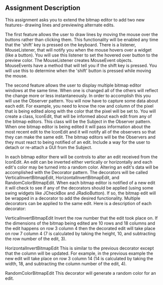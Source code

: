 ## Assignment Description
This assignment asks you to extend the bitmap editor to add two new features- drawing lines and previewing alternate edits.

The first feature allows the user to draw lines by moving the mouse over the buttons rather than clicking them. This functionality will be enabled any time that the 'shift' key is pressed on the keyboard. There is a listener, MouseListener, that will notify you when the mouse hovers over a widget (like a button). You will use this listener to set the hovered over button to the preview color. The MouseListener creates MouseEvent objects. MouseEvents have a method that will tell you if the shift key is pressed. You will use this to determine when the 'shift' button is pressed while moving the mouse.

The second feature allows the user to display multiple bitmap editor windows at the same time. When one is changed all of the others will reflect the change more or less instantaneously. In order to accomplish this you will use the Observer pattern. You will now have to capture some data about each edit. For example, you need to know the row and column of the pixel that is being edited along with the color that the pixel will be set to. You will create a class, IconEdit, that will be informed about each edit from any of the bitmap editors. This class will be the Subject in the Observer pattern. When one bitmap editor is being edited it will pass information about the most recent edit to the IconEdit and it will notify all of the observers so that they can make the same edit. The bitmap editors will be the Observers and they must react to being notified of an edit. Include a way for the user to detach or re-attach a GUI from the Subject.

In each bitmap editor there will be controls to alter an edit received from the IconEdit. An edit can be inverted either vertically or horizontally and each edit's color may be turned into a random color. Altering an edit's data will be accomplished with the Decorator pattern. The decorators will be called VerticalInvertBitmapEdit, HorizontalInvertBitmapEdit, and RandomColorBitmapEdit. When each bitmap editor is notified of a new edit it will check to see if any of the decorators should be applied (using some swing widgets like JCheckBox and JRadioButton). If so, the bitmap edit will be wrapped in a decorator to add the desired functionality. Multiple decorators can be applied to the same edit. Here is a description of each decorator:

VerticalInvertBitmapEdit
Invert the row number that the edit took place on. If the dimensions of the bitmap being edited are 10 rows and 18 columns and the edit happens on row 3 column 4 then the decorated edit will take place on row 7 column 4 (7 is calculated by taking the height, 10, and subtracting the row number of the edit, 3).

HorizontalInvertBitmapEdit
This is similar to the previous decorator except that the column will be updated. For example, in the previous example the new edit will take place on row 3 column 14 (14 is calculated by taking the width, 18, and subtracting the column number of the edit, 4).

RandomColorBitmapEdit
This decorator will generate a random color for an edit.
